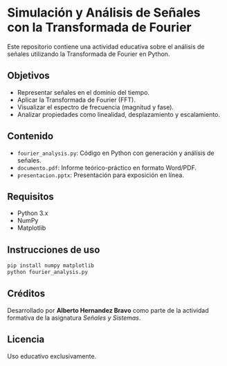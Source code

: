 # Simulación y Análisis de Señales con la Transformada de Fourier

Este repositorio contiene una actividad educativa sobre el análisis de señales utilizando la Transformada de Fourier en Python.

## Objetivos
- Representar señales en el dominio del tiempo.
- Aplicar la Transformada de Fourier (FFT).
- Visualizar el espectro de frecuencia (magnitud y fase).
- Analizar propiedades como linealidad, desplazamiento y escalamiento.

## Contenido
- `fourier_analysis.py`: Código en Python con generación y análisis de señales.
- `documento.pdf`: Informe teórico-práctico en formato Word/PDF.
- `presentacion.pptx`: Presentación para exposición en línea.

## Requisitos
- Python 3.x
- NumPy
- Matplotlib

## Instrucciones de uso
```bash
pip install numpy matplotlib
python fourier_analysis.py
```

## Créditos
Desarrollado por **Alberto Hernandez Bravo** como parte de la actividad formativa de la asignatura *Señales y Sistemas*.

## Licencia
Uso educativo exclusivamente.
